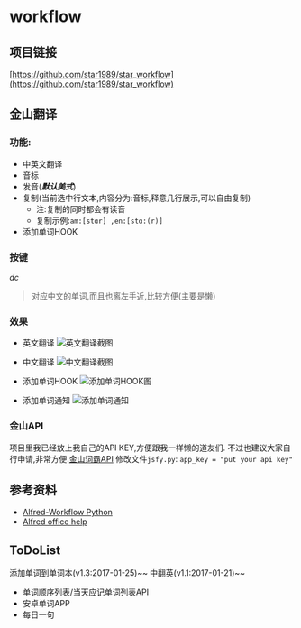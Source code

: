 # workflow

## 项目链接
[https://github.com/star1989/star_workflow](https://github.com/star1989/star_workflow)

## 金山翻译
### **功能:**
* 中英文翻译
* 音标
* 发音(***默认美式***)
* 复制(当前选中行文本,内容分为:音标,释意几行展示,可以自由复制)
	* 注:复制的同时都会有读音
	* 复制示例:`am:[stɑr] ,en:[stɑ:(r)]`
* 添加单词HOOK

### 按键
*dc*
> 对应中文的单词,而且也离左手近,比较方便(主要是懒)

### 效果
* 英文翻译
![英文翻译截图](http://bimg.cxstars.com/2017-01-20-14848765913701.jpg)

* 中文翻译
![中文翻译截图](http://bimg.cxstars.com/2017-01-21-14850042653066.jpg)

* 添加单词HOOK
![添加单词HOOK图](http://bimg.cxstars.com/2017-01-25-14853523310481.jpg)

* 添加单词通知
![添加单词通知](http://bimg.cxstars.com/2017-01-25-14853524781043.jpg)


### 金山API
项目里我已经放上我自己的API KEY,方便跟我一样懒的道友们.
不过也建议大家自行申请,非常方便.[金山词霸API](http://open.iciba.com/?c=api)
修改文件`jsfy.py`:
`app_key = "put your api key"`

## 参考资料
* [Alfred-Workflow Python](http://www.deanishe.net/alfred-workflow/)
* [Alfred office help](https://www.alfredapp.com/help/workflows/)

## ToDoList
添加单词到单词本(v1.3:2017-01-25)~~
中翻英(v1.1:2017-01-21)~~
* 单词顺序列表/当天应记单词列表API
* 安卓单词APP
* 每日一句



